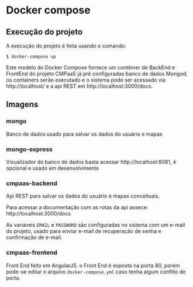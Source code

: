 # Docker compose

## Execução do projeto

A execução do projeto é feita usando o comando:
```shell
$ docker-compose up
```

Este modelo do Docker Compose fornece um contêiner de BackEnd e FrontEnd do projeto CMPaaS já pré configuradas banco de dados Mongod,
os containers serão executado e o sistema pode ser acessado via http://localhost/ e a api REST em http://localhost:3000/docs.


## Imagens

### mongo
Banco de dados usado para salvar os dados do usuário e mapas

### mongo-express
Visualizador do banco de dados basta acessar http://localhost:8081, é opcional e usado em desenvolvimento

### cmpaas-backend
Api REST para salvar os dados do usuário e mapas conceituais.

Para acessar a documentação com as rotas da api assece: http://localhost:3000/docs 

As variaveis `EMAIL` e `PASSWORD` são configuradas no sistema com um e-mail do projeto, usado para enviar e-mail de recuperação de senha e confirmação de e-mail.

### cmpaas-frontend
Front End feito em AngularJS.
o Front End é exposto na porta 80, porém pode-se editar o arquivo `docker-compose.yml` caso tenha algum conflito de porta.
